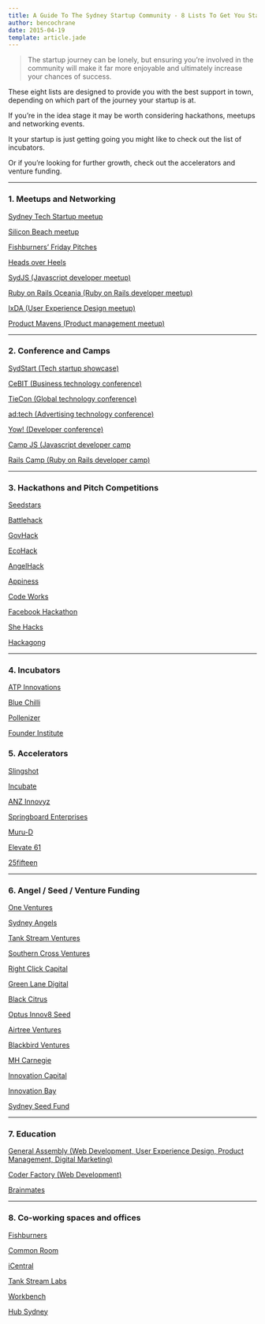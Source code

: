 ```yaml
---
title: A Guide To The Sydney Startup Community - 8 Lists To Get You Started
author: bencochrane
date: 2015-04-19
template: article.jade
---
```


> The startup journey can be lonely, but ensuring you’re involved in the community will make it far more enjoyable and ultimately increase your chances of success.

These eight lists are designed to provide you with the best support in town, depending on which part of the journey your startup is at.

If you’re in the idea stage it may be worth considering hackathons, meetups and networking events.

It your startup is just getting going you might like to check out the list of incubators.

Or if you’re looking for further growth, check out the accelerators and venture funding.

* * *

### 1\. Meetups and Networking

[Sydney Tech Startup meetup](http://www.meetup.com/sydney-tech-startup/)

[Silicon Beach meetup](http://www.meetup.com/Silicon-Beach/)

[Fishburners’ Friday Pitches](http://www.meetup.com/Fishburners-Meetup/events/215667802/)

[Heads over Heels](http://headsoverheels.com.au/)

[SydJS (Javascript developer meetup)](http://www.sydjs.com/)

[Ruby on Rails Oceania (Ruby on Rails developer meetup)](http://www.meetup.com/Ruby-On-Rails-Oceania-Sydney/)

[IxDA (User Experience Design meetup)](http://www.meetup.com/ixda-sydney/)

[Product Mavens (Product management meetup)](http://www.meetup.com/Product-Mavens/)

* * *

### 2\. Conference and Camps

[SydStart (Tech startup showcase)](https://sydstart.wordpress.com/)

[CeBIT (Business technology conference)](http://www.cebit.com.au/)

[TieCon (Global technology conference)](http://tiecon.org.au/)

[ad:tech (Advertising technology conference)](http://www.adtechaustralia.com/)

[Yow! (Developer conference)](http://yowconference.com.au/)

[Camp JS (Javascript developer camp](http://v.campjs.com/)

[Rails Camp (Ruby on Rails developer camp)](http://railscamps.com/)

* * *

### 3\. Hackathons and Pitch Competitions

[Seedstars](http://www.seedstarsworld.com/event/seedstars-sydney-2015/)

[Battlehack](https://2015.battlehack.org/)

[GovHack](http://www.govhack.org/)

[EcoHack](http://www.ecohack.org/)

[AngelHack](http://angelhack.com/events/)

[Appiness](http://sydneyappiness.com/)

[Code Works](http://www.nswcodeworks.com/)

[Facebook Hackathon](https://www.facebook.com/hackathon)

[She Hacks](http://girlgeeksydney.com/)

[Hackagong](http://hackagong.com/)

* * *

### 4\. Incubators

[ATP Innovations](http://atp-innovations.com.au/)

[Blue Chilli](https://www.bluechilli.com/)

[Pollenizer](http://pollenizer.com/)

[Founder Institute](http://fi.co/)

### 5\. Accelerators

[Slingshot](http://www.slingshotters.com/)

[Incubate](http://incubate.org.au/)

[ANZ Innovyz](http://www.innovyz.com/)

[Springboard Enterprises](http://sb.co/)

[Muru-D](https://muru-d.com/)

[Elevate 61](http://www.elevate61.com.au/)

[25fifteen](http://25fifteen.com/)

* * *

### 6\. Angel / Seed / Venture Funding

[One Ventures](http://www.one-ventures.com.au/)

[Sydney Angels](http://sydneyangels.net.au/)

[Tank Stream Ventures](http://www.tankstream.vc/)

[Southern Cross Ventures](http://www.sxvp.com/)

[Right Click Capital](http://www.rightclickcapital.com/)

[Green Lane Digital](http://www.greenlanedigital.com.au/)

[Black Citrus](http://www.blackcitrus.com.au/)

[Optus Innov8 Seed](http://optusinnov8seed.com.au/)

[Airtree Ventures](http://airtreevc.com/)

[Blackbird Ventures](http://blackbird.vc/)

[MH Carnegie](http://mhcarnegie.com/)

[Innovation Capital](http://www.innovationcapital.net/)

[Innovation Bay](http://innovationbay.com/)

[Sydney Seed Fund](http://www.sydneyseedfund.com.au/)

* * *

### 7\. Education

[General Assembly (Web Development, User Experience Design, Product Management, Digital Marketing)](https://generalassemb.ly)

[Coder Factory (Web Development)](http://thecoderfactory.com/)

[Brainmates](https://www.brainmates.com.au/)

* * *

### 8\. Co-working spaces and offices

[Fishburners](http://fishburners.org/)

[Common Room](http://www.commonroomsyd.com.au/)

[iCentral](https://startsoc.wordpress.com/icentral/)

[Tank Stream Labs](http://tankstreamlabs.com/)

[Workbench](http://theworkben.ch/)

[Hub Sydney](http://www.hubaustralia.com/location/sydney/)
